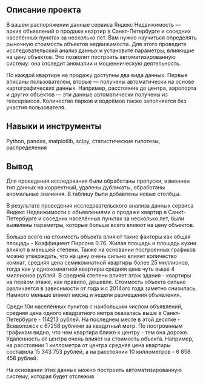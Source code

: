 ## Описание проекта

В вашем распоряжении данные сервиса Яндекс Недвижимость — архив объявлений о продаже квартир в Санкт-Петербурге и соседних населённых пунктах за несколько лет. Вам нужно научиться определять рыночную стоимость объектов недвижимости. Для этого проведите исследовательский анализ данных и установите параметры, влияющие на цену объектов. Это позволит построить автоматизированную систему: она отследит аномалии и мошенническую деятельность.

По каждой квартире на продажу доступны два вида данных. Первые вписаны пользователем, вторые — получены автоматически на основе картографических данных. Например, расстояние до центра, аэропорта и других объектов — эти данные автоматически получены из геосервисов. Количество парков и водоёмов также заполняется без участия пользователя.


## Навыки и инструменты

Python, pandas, matplotlib, scipy, статистические гипотезы, распределения

## Вывод

Для проведения исследования были обработаны пропуски, изменнен тип данных на корректный, удалены дубликаты, обработаны аномальные значения. В таблицу были добавлены новые столбцы. 

В результате проведения исследовательского анализа данных сервиса Яндекс Недвижимости с объявлениями о продаже квартир в Санкт-Петербурге и соседних населённых пунктах за несколько лет, были выявлены параметры, которые больше всего влияют на цену объектов. 

Больше всего на стоимость объекта влияют такие факторы как общая площадь - Коэффициент Пирсона 0.76. Жилая площадь и площадь кухни влияют в меньшей степени. Также на основании построенных графиков можно утверждать, что на цену очень сильно влияет количество комнат, средняя цена семикомнатной квартиры более 25 миллионов, тогда как у однокомнатной квартиры средняя цена чуть выше 4 миллионов рублей. В средней степени влияет этаж здания - квартиры на первом этаже, как правило, дешевле. Стоимость объекта сильно различается в зависимости от года и с 2014ого года заметно снизилась. Намного меньше влияет месяц и неделя размещения объявления.

Среди 10и населённых пунктов с наибольшим числом объявлений, средняя цена одного квадратного метра оказалась выше в Санкт-Петербурге - 114213 рублей. На последнем месте в этой десятке - Всеволожск с 67258 рублями за квадртный метр.
По построенным графикам видно, что чем квартира ближе к центру - тем она дороже. Удаленность от центра очень влияет на стоимость объекта. Например, на расстоянии 1 киллометра от центра средняя цена квартиры составила 15 343 753 рублей, а на расстоянии 10 киллометров - 6 858 456 рублей.

На основании этих данных можно построить автоматизированную систему, которая будет отслежив
